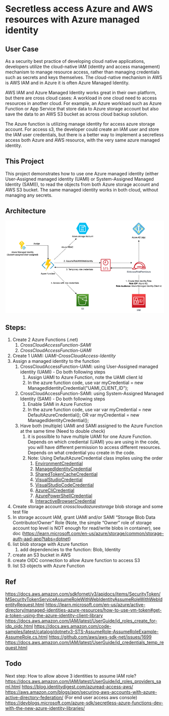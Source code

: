 # Secretless access Azure and AWS resources with Azure managed identity

## User Case
As a security best practice of developing cloud native applications, developers utilize the cloud-native IAM (identity and access management) mechanism to manage resource access, rather than managing credentials such as secrets and keys themselves. The cloud-native mechanism in AWS is AWS IAM and in Azure it is often Azure Managed Identity. 

AWS IAM and Azure Managed Identity works great in their own platform, but there are cross cloud cases: A workload in one cloud need to access resources in another cloud. For example, an Azure workload such as Azure Function or App Service that store data to Azure storage account but also save the data to an AWS S3 bucket as across cloud backup solution.

The Azure function is utilizing manage identity for access azure storage account. For access s3, the developer could create an IAM user and store the IAM user credentials, but there is a better way to implement a secretless access both Azure and AWS resource, with the very same azure managed identity.

## This Project
This project demonstrates how to use one Azure managed identity (either User-Assigned managed identity (UAMI) or System-Assigned Managed Identity (SAMI)), to read the objects from both Azure storage account and AWS S3 bucket. The same managed identity works in both cloud, without managing any secrets. 

## Architecture 
![Architecture](./Doc/Secretless-cross-cloud-access-diagram.png?raw=true "Architecture")

## Steps:

1. Create 2 Azure Functions (.net)
    1. *CrossCloudAccessFunction-SAMI*
    2. *CrossCloudAccessFunction-UAMI*
2. Create 1 UAMI: *UAMI-CrossCloudAccess-Identity*
3. Assign a managed identity to the function
    1. CrossCloudAccessFunction-UAMI: using User-Assigned managed identity (UAMI) - Do both following steps
        1. Assign UAMI to Azure Function, note the UAMI client Id
        2. In the azure function code, use var myCredential = new ManagedIdentityCredential("UAMI_CLIENT_ID");
    2. CrossCloudAccessFunction-SAMI: using System-Assigned Managed Identity (SAMI) - Do both following steps
        1. Enable SAMI in Azure Function
        2. In the azure function code, use var var myCredential = new DefaultAzureCredential(); OR var myCredential = new ManagedIdentityCredential();
    3. Have both (multiple) UAMI and SAMI assigned to the Azure Function at the same time (Need to double check)
        1. it is possilble to have multiple UAMI for one Azure Function. Depends on which crediental (UAMI) you are using in the code, you will have different permission to access different resources. 
        Depends on what credential you create in the code.
        2. Note: Using DefaultAzureCredential class implies using the order
            1. [EnvironmentCredential](https://learn.microsoft.com/en-us/dotnet/api/azure.identity.environmentcredential?view=azure-dotnet)
            2. [ManagedIdentityCredential](https://learn.microsoft.com/en-us/dotnet/api/azure.identity.managedidentitycredential?view=azure-dotnet)
            3. [SharedTokenCacheCredential](https://learn.microsoft.com/en-us/dotnet/api/azure.identity.sharedtokencachecredential?view=azure-dotnet)
            4. [VisualStudioCredential](https://learn.microsoft.com/en-us/dotnet/api/azure.identity.visualstudiocredential?view=azure-dotnet)
            5. [VisualStudioCodeCredential](https://learn.microsoft.com/en-us/dotnet/api/azure.identity.visualstudiocodecredential?view=azure-dotnet)
            6. [AzureCliCredential](https://learn.microsoft.com/en-us/dotnet/api/azure.identity.azureclicredential?view=azure-dotnet)
            7. [AzurePowerShellCredential](https://learn.microsoft.com/en-us/dotnet/api/azure.identity.azurepowershellcredential?view=azure-dotnet)
            8. [InteractiveBrowserCredential](https://learn.microsoft.com/en-us/dotnet/api/azure.identity.interactivebrowsercredential?view=azure-dotnet)
4. Create storage account *crosscloudazurestorage* blob storage and some test file
5. In storage account IAM, grant UAMI and/or SAMI “Storage Blob Data Contributor/Owner” Role (Note, the simple “Owner” role of storage account top level is NOT enough for read/write blobs in container), see doc (https://learn.microsoft.com/en-us/azure/storage/common/storage-auth-aad-app?tabs=dotnet)
6. list blob storage with Azure function
    1. add dependencies to the function: Blob, Identity
7. create an S3 bucket in AWS
8. create OIDC connection to allow Azure function to access S3
9. list S3 objects with Azure Function

## Ref
https://docs.aws.amazon.com/sdkfornet/v3/apidocs/items/SecurityToken/MSecurityTokenServiceAssumeRoleWithWebIdentityAssumeRoleWithWebIdentityRequest.html
https://learn.microsoft.com/en-us/azure/active-directory/managed-identities-azure-resources/how-to-use-vm-token#get-a-token-using-the-azure-identity-client-library
https://docs.aws.amazon.com/IAM/latest/UserGuide/id_roles_create_for-idp_oidc.html
https://docs.aws.amazon.com/code-samples/latest/catalog/dotnetv3-STS-AssumeRole-AssumeRoleExample-AssumeRole.cs.html
https://github.com/aws/aws-sdk-net/issues/1699
https://docs.aws.amazon.com/IAM/latest/UserGuide/id_credentials_temp_request.html

## Todo
Next step: How to allow above 3 identities to assume IAM role? https://docs.aws.amazon.com/IAM/latest/UserGuide/id_roles_providers_saml.html https://blog.identitydigest.com/azuread-access-aws/ https://aws.amazon.com/blogs/apn/securing-aws-accounts-with-azure-active-directory-federation/ (For end user access aws console) https://devblogs.microsoft.com/azure-sdk/secretless-azure-functions-dev-with-the-new-azure-identity-libraries/